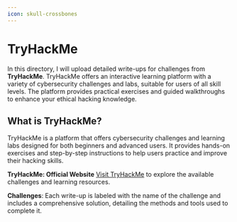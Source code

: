 ```yaml
---
icon: skull-crossbones
---
```


# TryHackMe

In this directory, I will upload detailed write-ups for challenges from **TryHackMe**. TryHackMe offers an interactive learning platform with a variety of cybersecurity challenges and labs, suitable for users of all skill levels. The platform provides practical exercises and guided walkthroughs to enhance your ethical hacking knowledge.

## **What is TryHackMe?**&#x20;

TryHackMe is a platform that offers cybersecurity challenges and learning labs designed for both beginners and advanced users. It provides hands-on exercises and step-by-step instructions to help users practice and improve their hacking skills.

**TryHackMe: Official Website** [Visit TryHackMe](https://tryhackme.com) to explore the available challenges and learning resources.

**Challenges**: Each write-up is labeled with the name of the challenge and includes a comprehensive solution, detailing the methods and tools used to complete it.
